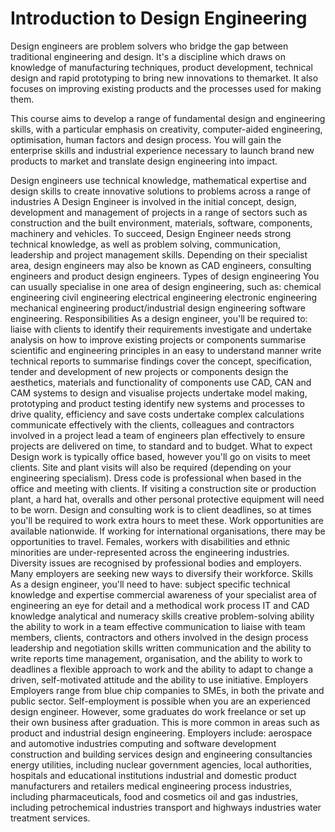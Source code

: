 # Introduction to Design Engineering
Design engineers are problem solvers who bridge the gap between traditional engineering and design. It's a discipline which draws on knowledge of manufacturing techniques, product development, technical design and rapid prototyping to bring new innovations to themarket. It also focuses on improving existing products and the processes used for making them.

This course aims to develop a range of fundamental design and engineering skills, with a particular emphasis on creativity, computer-aided engineering, optimisation, human factors and design process. You will gain the enterprise skills and industrial experience necessary to launch brand new products to market and translate design engineering into impact.


Design engineers use technical knowledge, mathematical expertise and design skills to create innovative solutions to problems across a range of industries
A Design Engineer is involved in the initial concept, design, development and management of projects in a range of sectors such as construction and the built environment, materials, software, components, machinery and vehicles.
To succeed, Design Engineer needs strong technical knowledge, as well as problem solving, communication, leadership and project management skills.
Depending on their specialist area, design engineers may also be known as CAD engineers, consulting engineers and product design engineers.
Types of design engineering
You can usually specialise in one area of design engineering, such as:
chemical engineering
civil engineering
electrical engineering
electronic engineering
mechanical engineering
product/industrial design engineering
software engineering.
Responsibilities
As a design engineer, you'll be required to:
liaise with clients to identify their requirements
investigate and undertake analysis on how to improve existing projects or components
summarise scientific and engineering principles in an easy to understand manner
write technical reports to summarise findings
cover the concept, specification, tender and development of new projects or components
design the aesthetics, materials and functionality of components
use CAD, CAN and CAM systems to design and visualise projects
undertake model making, prototyping and product testing
identify new systems and processes to drive quality, efficiency and save costs
undertake complex calculations
communicate effectively with the clients, colleagues and contractors involved in a project
lead a team of engineers
plan effectively to ensure projects are delivered on time, to standard and to budget.
What to expect
Design work is typically office based, however you'll go on visits to meet clients. Site and plant visits will also be required (depending on your engineering specialism).
Dress code is professional when based in the office and meeting with clients. If visiting a construction site or production plant, a hard hat, overalls and other personal protective equipment will need to be worn.
Design and consulting work is to client deadlines, so at times you'll be required to work extra hours to meet these.
Work opportunities are available nationwide. If working for international organisations, there may be opportunities to travel.
Females, workers with disabilities and ethnic minorities are under-represented across the engineering industries. Diversity issues are recognised by professional bodies and employers. Many employers are seeking new ways to diversify their workforce.
Skills
As a design engineer, you'll need to have:
subject specific technical knowledge and expertise
commercial awareness of your specialist area of engineering
an eye for detail and a methodical work process
IT and CAD knowledge
analytical and numeracy skills
creative problem-solving ability
the ability to work in a team
effective communication to liaise with team members, clients, contractors and others involved in the design process
leadership and negotiation skills
written communication and the ability to write reports
time management, organisation, and the ability to work to deadlines
a flexible approach to work and the ability to adapt to change
a driven, self-motivated attitude and the ability to use initiative.
Employers
Employers range from blue chip companies to SMEs, in both the private and public sector. Self-employment is possible when you are an experienced design engineer. However, some graduates do work freelance or set up their own business after graduation. This is more common in areas such as product and industrial design engineering.
Employers include:
aerospace and automotive industries
computing and software development
construction and building services
design and engineering consultancies
energy utilities, including nuclear
government agencies, local authorities, hospitals and educational institutions
industrial and domestic product manufacturers and retailers
medical engineering
process industries, including pharmaceuticals, food and cosmetics
oil and gas industries, including petrochemical industries
transport and highways industries
water treatment services.
